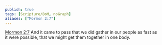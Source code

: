 ```yaml
---
publish: true
tags: [Scripture/BoM, noGraph]
aliases: ["Mormon 2:7"]
---
```

[Mormon 2:7](https://churchofjesuschrist.org/study/scriptures/bofm/morm/2?lang=eng&id=p7#p7) And it came to pass that we did gather in our people as fast as it were possible, that we might get them together in one body.
